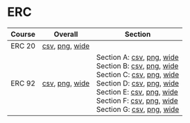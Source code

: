 # ERC

| Course | Overall | Section |
| ------ | ------- | ------- |
| ERC 20 | [csv](https://github.com/UCSD-Historical-Enrollment-Data/2025Winter/blob/main/overall/ERC%2020.csv), [png](https://raw.githubusercontent.com/UCSD-Historical-Enrollment-Data/2025Winter/main/plot_overall/ERC%2020.png), [wide](https://raw.githubusercontent.com/UCSD-Historical-Enrollment-Data/2025Winter/main/plot_overall_wide/ERC%2020.png) |  |
| ERC 92 | [csv](https://github.com/UCSD-Historical-Enrollment-Data/2025Winter/blob/main/overall/ERC%2092.csv), [png](https://raw.githubusercontent.com/UCSD-Historical-Enrollment-Data/2025Winter/main/plot_overall/ERC%2092.png), [wide](https://raw.githubusercontent.com/UCSD-Historical-Enrollment-Data/2025Winter/main/plot_overall_wide/ERC%2092.png) | Section A: [csv](https://github.com/UCSD-Historical-Enrollment-Data/2025Winter/blob/main/section/ERC%2092_A.csv), [png](https://raw.githubusercontent.com/UCSD-Historical-Enrollment-Data/2025Winter/main/plot_section/ERC%2092_A.png), [wide](https://raw.githubusercontent.com/UCSD-Historical-Enrollment-Data/2025Winter/main/plot_section_wide/ERC%2092_A.png)<br>Section B: [csv](https://github.com/UCSD-Historical-Enrollment-Data/2025Winter/blob/main/section/ERC%2092_B.csv), [png](https://raw.githubusercontent.com/UCSD-Historical-Enrollment-Data/2025Winter/main/plot_section/ERC%2092_B.png), [wide](https://raw.githubusercontent.com/UCSD-Historical-Enrollment-Data/2025Winter/main/plot_section_wide/ERC%2092_B.png)<br>Section C: [csv](https://github.com/UCSD-Historical-Enrollment-Data/2025Winter/blob/main/section/ERC%2092_C.csv), [png](https://raw.githubusercontent.com/UCSD-Historical-Enrollment-Data/2025Winter/main/plot_section/ERC%2092_C.png), [wide](https://raw.githubusercontent.com/UCSD-Historical-Enrollment-Data/2025Winter/main/plot_section_wide/ERC%2092_C.png)<br>Section D: [csv](https://github.com/UCSD-Historical-Enrollment-Data/2025Winter/blob/main/section/ERC%2092_D.csv), [png](https://raw.githubusercontent.com/UCSD-Historical-Enrollment-Data/2025Winter/main/plot_section/ERC%2092_D.png), [wide](https://raw.githubusercontent.com/UCSD-Historical-Enrollment-Data/2025Winter/main/plot_section_wide/ERC%2092_D.png)<br>Section E: [csv](https://github.com/UCSD-Historical-Enrollment-Data/2025Winter/blob/main/section/ERC%2092_E.csv), [png](https://raw.githubusercontent.com/UCSD-Historical-Enrollment-Data/2025Winter/main/plot_section/ERC%2092_E.png), [wide](https://raw.githubusercontent.com/UCSD-Historical-Enrollment-Data/2025Winter/main/plot_section_wide/ERC%2092_E.png)<br>Section F: [csv](https://github.com/UCSD-Historical-Enrollment-Data/2025Winter/blob/main/section/ERC%2092_F.csv), [png](https://raw.githubusercontent.com/UCSD-Historical-Enrollment-Data/2025Winter/main/plot_section/ERC%2092_F.png), [wide](https://raw.githubusercontent.com/UCSD-Historical-Enrollment-Data/2025Winter/main/plot_section_wide/ERC%2092_F.png)<br>Section G: [csv](https://github.com/UCSD-Historical-Enrollment-Data/2025Winter/blob/main/section/ERC%2092_G.csv), [png](https://raw.githubusercontent.com/UCSD-Historical-Enrollment-Data/2025Winter/main/plot_section/ERC%2092_G.png), [wide](https://raw.githubusercontent.com/UCSD-Historical-Enrollment-Data/2025Winter/main/plot_section_wide/ERC%2092_G.png) |
